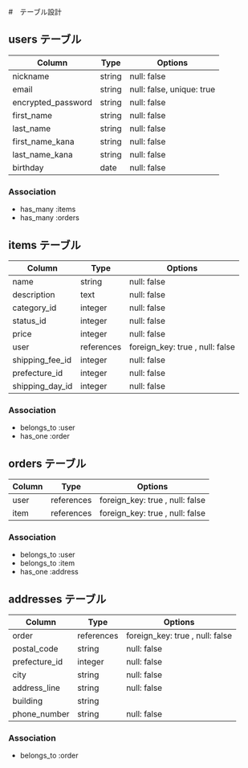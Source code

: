 #　テーブル設計

## users テーブル

| Column                 | Type     | Options                   |
| ---------------------- | -------- | ------------------------- |
| nickname               | string   | null: false               |
| email                  | string   | null: false, unique: true |
| encrypted_password     | string   | null: false               |
| first_name             | string   | null: false               |
| last_name              | string   | null: false               |
| first_name_kana        | string   | null: false               |
| last_name_kana         | string   | null: false               |
| birthday               | date     | null: false               |

### Association
- has_many :items
- has_many :orders


## items テーブル

| Column                 | Type     | Options                   |
| ---------------------- | -------- | ------------------------- |
| name                   | string   | null: false               |
| description            | text     | null: false               |
| category_id            | integer  | null: false               |
| status_id              | integer  | null: false               |
| price                  | integer  | null: false               |
| user                   | references | foreign_key: true , null: false |
| shipping_fee_id       | integer  | null: false               |
| prefecture_id          | integer  | null: false               |
| shipping_day_id        | integer  | null: false               |

### Association
- belongs_to :user
- has_one :order


## orders テーブル

| Column                 | Type     | Options                   |
| ---------------------- | -------- | ------------------------- |
| user                   | references | foreign_key: true , null: false |
| item                   | references | foreign_key: true , null: false |

### Association
- belongs_to :user
- belongs_to :item
- has_one :address

## addresses テーブル

| Column                 | Type     | Options                   |
| ---------------------- | -------- | ------------------------- |
| order                  | references | foreign_key: true , null: false |
| postal_code            | string   | null: false               |
| prefecture_id          | integer  | null: false               |
| city                   | string   | null: false               |
| address_line           | string   | null: false               |
| building               | string   |                           |
| phone_number           | string   | null: false               |

### Association
- belongs_to :order